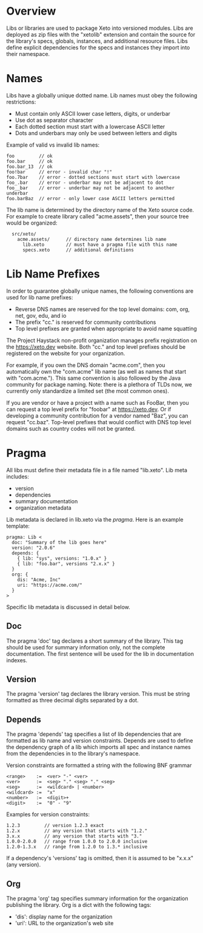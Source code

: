 # Overview

Libs or libraries are used to package Xeto into versioned modules.  Libs
are deployed as zip files with the "xetolib" extension and contain the
source for the library's specs, globals, instances, and additional resource
files.  Libs define explicit dependencies for the specs and instances they
import into their namespace.

# Names

Libs have a globally unique dotted name.  Lib names must obey the following
restrictions:
  - Must contain only ASCII lower case letters, digits, or underbar
  - Use dot as separator character
  - Each dotted section must start with a lowercase ASCII letter
  - Dots and underbars may only be used between letters and digits

Example of valid vs invalid lib names:

```
foo         // ok
foo.bar     // ok
foo.bar_13  // ok
foo!bar     // error - invalid char "!"
foo.7bar    // error - dotted sections must start with lowercase
foo_.bar    // error - underbar may not be adjacent to dot
foo__bar    // error - underbar may not be adjacent to another underbar
foo.barBaz  // error - only lower case ASCII letters permitted
```

The lib name is determined by the directory name of the Xeto source
code.  For example to create library called "acme.assets", then your
source tree would be organized:

```
  src/xeto/
    acme.assets/      // directory name determines lib name
      lib.xeto        // must have a pragma file with this name
      specs.xeto      // additional definitions
```

# Lib Name Prefixes

In order to guarantee globally unique names, the following conventions are
used for lib name prefixes:

- Reverse DNS names are reserved for the top level domains: com, org, net,
  gov, edu, and io
- The prefix "cc." is reserved for community contributions
- Top level prefixes are granted when appropriate to avoid name squatting

The Project Haystack non-profit organization manages prefix registration
on the https://xeto.dev website.  Both "cc." and top level prefixes should
be registered on the website for your organization.

For example, if you own the DNS domain "acme.com", then you automatically
own the "com.acme" lib name (as well as names that start with "com.acme.").
This same convention is also followed by the Java community for package naming.
Note: there is a plethora of TLDs now, we currently only standardize a
limited set (the most common ones).

If you are vendor or have a project with a name such as FooBar, then
you can request a top level prefix for "foobar" at https://xeto.dev.  Or if
developing a community contribution for a vendor named "Baz", you
can request "cc.baz".  Top-level prefixes that would conflict with
DNS top level domains such as country codes will not be granted.

# Pragma

All libs must define their metadata file in a file named "lib.xeto".
Lib meta includes:
  - version
  - dependencies
  - summary documentation
  - organization metadata

Lib metadata is declared in lib.xeto via the *pragma*.  Here is an
example template:

```
pragma: Lib <
  doc: "Summary of the lib goes here"
  version: "2.0.6"
  depends: {
    { lib: "sys", versions: "1.0.x" }
    { lib: "foo.bar", versions "2.x.x" }
  }
  org: {
    dis: "Acme, Inc"
    uri: "https://acme.com/"
  }
>
```

Specific lib metadata is discussed in detail below.

## Doc

The pragma 'doc' tag declares a short summary of the library.  This tag should
be used for summary information only, not the complete documentation.  The
first sentence will be used for the lib in documentation indexes.

## Version

The pragma 'version' tag declares the library version.  This must be
string formatted as three decimal digits separated by a dot.

## Depends

The pragma 'depends' tag specifies a list of lib dependencies that are
formatted as lib name and version constraints.  Depends are used
to define the dependency graph of a lib which imports all spec and
instance names from the dependencies in to the library's namespace.

Version constraints are formatted a string with the following BNF grammar

```
<range>    :=  <ver> "-" <ver>
<ver>      :=  <seg> "." <seg> "." <seg>
<seg>      :=  <wildcard> | <number>
<wildcard> :=  "x"
<number>   :=  <digit>+
<digit>    :=  "0" - "9"
```

Examples for version constraints:

```
1.2.3         // version 1.2.3 exact
1.2.x         // any version that starts with "1.2."
3.x.x         // any version that starts with "3."
1.0.0-2.0.0   // range from 1.0.0 to 2.0.0 inclusive
1.2.0-1.3.x   // range from 1.2.0 to 1.3.* inclusive
```

If a dependency's 'versions' tag is omitted, then it is assumed
to be "x.x.x" (any version).

## Org

The pragma 'org' tag specifies summary information for the organization
publishing the library. Org is a dict with the following tags:
  - 'dis': display name for the organization
  - 'uri': URL to the organization's web site


